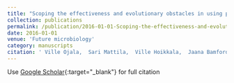 ```yaml
---
title: "Scoping the effectiveness and evolutionary obstacles in using plasmid-dependent phages to fight antibiotic resistance"
collection: publications
permalink: /publication/2016-01-01-Scoping-the-effectiveness-and-evolutionary-obstacles-in-using-plasmid-dependent-phages-to-fight-antibiotic-resistance
date: 2016-01-01
venue: 'Future microbiology'
category: manuscripts
citation: ' Ville Ojala,  Sari Mattila,  Ville Hoikkala,  Jaana Bamford,  Teppo Hiltunen,  Matti Jalasvuori, &quot;Scoping the effectiveness and evolutionary obstacles in using plasmid-dependent phages to fight antibiotic resistance.&quot; Future microbiology, 2016.'
---
```

Use [Google Scholar](https://scholar.google.com/scholar?q=Scoping+the+effectiveness+and+evolutionary+obstacles+in+using+plasmid+dependent+phages+to+fight+antibiotic+resistance){:target="_blank"} for full citation